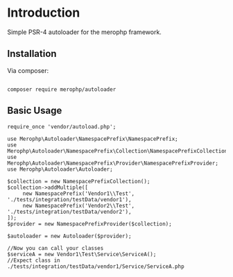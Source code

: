 # Introduction

Simple PSR-4 autoloader for the merophp framework.

## Installation

Via composer:

<code>
composer require merophp/autoloader
</code>

## Basic Usage

<pre><code>require_once 'vendor/autoload.php';

use Merophp\Autoloader\NamespacePrefix\NamespacePrefix;
use Merophp\Autoloader\NamespacePrefix\Collection\NamespacePrefixCollection;
use Merophp\Autoloader\NamespacePrefix\Provider\NamespacePrefixProvider;
use Merophp\Autoloader\Autoloader;

$collection = new NamespacePrefixCollection();
$collection->addMultiple([
     new NamespacePrefix('Vendor1\\Test', './tests/integration/testData/vendor1'),
     new NamespacePrefix('Vendor2\\Test', './tests/integration/testData/vendor2'),
]);
$provider = new NamespacePrefixProvider($collection);

$autoloader = new Autoloader($provider);

//Now you can call your classes
$serviceA = new Vendor1\Test\Service\ServiceA();
//Expect class in ./tests/integration/testData/vendor1/Service/ServiceA.php
</code></pre>

